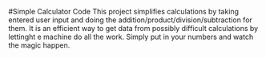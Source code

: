 #Simple Calculator Code
This project simplifies calculations by taking entered user input and doing the addition/product/division/subtraction for them.
It is an efficient way to get data from possibly difficult calculations by lettinght e machine do all the work. 
Simply put in your numbers and watch the magic happen.

